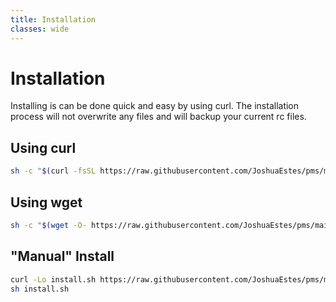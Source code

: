 ```yaml
---
title: Installation
classes: wide
---
```


# Installation

Installing is can be done quick and easy by using curl. The installation process will not overwrite any files and will backup your current rc files.

## Using curl

```sh
sh -c "$(curl -fsSL https://raw.githubusercontent.com/JoshuaEstes/pms/main/scripts/install.sh)"
```

## Using wget

```sh
sh -c "$(wget -O- https://raw.githubusercontent.com/JoshuaEstes/pms/main/scripts/install.sh)"
```

## "Manual" Install

```sh
curl -Lo install.sh https://raw.githubusercontent.com/JoshuaEstes/pms/main/scripts/install.sh
sh install.sh
```

